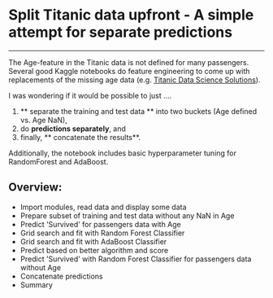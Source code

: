 # Split Titanic data upfront - A simple attempt for separate predictions


---

The Age-feature in the Titanic data is not defined for many passengers. Several good Kaggle notebooks do feature engineering to come up with replacements of the missing age data (e.g. [Titanic Data Science Solutions](https://www.kaggle.com/startupsci/titanic-data-science-solutions/notebook)).

I was wondering if it would be possible to just .... 
1. ** separate the training and test data ** into two buckets (Age defined vs. Age NaN), 
2. do **predictions separately**, and 
3. finally, ** concatenate the results**.


Additionally, the notebook includes basic hyperparameter tuning for RandomForest and AdaBoost.

## Overview:

- Import modules, read data and display some data
- Prepare subset of training and test data without any NaN in Age
- Predict 'Survived' for passengers data with Age
 - Grid search and fit with Random Forest Classifier
 - Grid search and fit with AdaBoost Classifier
 - Predict based on better algorithm and score
- Predict 'Survived' with Random Forest Classifier for passengers data without Age
- Concatenate predictions
- Summary
